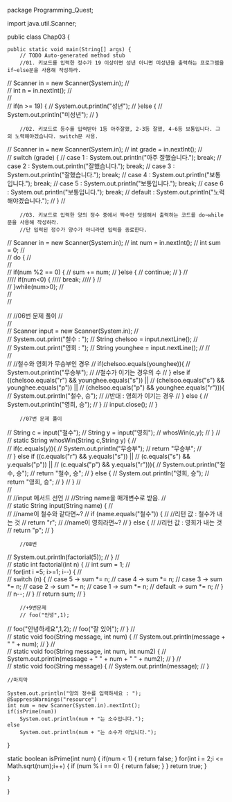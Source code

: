 package Programming_Quest;

import java.util.Scanner;

public class Chap03 {

	public static void main(String[] args) {
		// TODO Auto-generated method stub
		//01. 키보드를 입력한 정수가 19 이상이면 성년 아니면 미성년을 출력하는 프로그램을 if~else문을 사용해 작성하라.
		
//		Scanner in = new Scanner(System.in);
//		
//		int n = in.nextInt();
//		
//		
//		if(n >= 19) {
//			System.out.println("성년");
//		}else {
//			System.out.println("미성년");
//		}
		
		
		
		//02. 키보드로 등수를 입력받아 1등 아주잘했, 2-3등 잘했, 4-6등 보통입니다. 그 외 노력해야겠습니다. switch문 사용.
//		Scanner in = new Scanner(System.in);
//		int grade = in.nextInt();
//		
//		switch (grade) {
//		case 1 : System.out.println("아주 잘했습니다."); break;
//		case 2 : System.out.println("잘했습니다."); break;
//		case 3 : System.out.println("잘했습니다."); break;
//		case 4 : System.out.println("보통입니다."); break;
//		case 5 : System.out.println("보통입니다."); break; 
//		case 6 : System.out.println("보통입니다."); break;
//		default :  System.out.println("노력해야겠습니다.");
//		}
//		
		
		//03. 키보드로 입력한 양의 정수 중에서 짝수만 덧셈해서 출력하는 코드를 do~while문을 사용해 작성하라.
		//단 입력된 정수가 양수가 아니라면 입력을 종료한다.
//		Scanner in = new Scanner(System.in);
//		int num = in.nextInt();
//		int sum = 0;
//		
//		do {
//			
//			
//		if(num %2 == 0) {
//			sum += num;
//		}else {
//			continue;
//		}
//		
////		if(num<0) {
////			break;
////		}
//			
//		}while(num>0);
//		
//		
//		
		
//		//06번 문제 풀이
//		
//		
//	        Scanner input = new Scanner(System.in);
//	        
//	        System.out.print("철수 : ");
//	        String chelsoo = input.nextLine();
//	        
//	        System.out.print("영희 : ");
//	        String younghee = input.nextLine();
//
//	        
//	        
//	        //철수와 영희가 무승부인 경우
//	        if(chelsoo.equals(younghee)){
//	            System.out.println("무승부");
//	            //철수가 이기는 경우의 수
//	        } else if ((chelsoo.equals("r") && younghee.equals("s")) ||
//	                (chelsoo.equals("s") && younghee.equals("p")) ||
//	                (chelsoo.equals("p") && younghee.equals("r"))){
//	            System.out.println("철수, 승");
//	          //반대 : 영희가 이기는 경우
//	        } else {
//	            System.out.println("영희, 승");
//	        }
//	        input.close();
//	    }


		
		//07번 문제 풀이
		   
//		        String c = input("철수");
//		        String y = input("영희");
//		        whosWin(c,y);
//		    }
//		    
//		    static String whosWin(String c,String y) {
//		    	
//		        if(c.equals(y)){
//		            System.out.println("무승부");
//		            return "무승부";
//		            
//		        } else if ((c.equals("r") && y.equals("s")) ||
//		                (c.equals("s") && y.equals("p")) ||
//		                (c.equals("p") && y.equals("r"))){
//		            System.out.println("철수, 승");
//		            return "철수, 승";
//		        } else {
//		            System.out.println("영희, 승");
//		            return "영희, 승";
//		        }
//		    }
//		    
//		    
//		    //input 메서드 선언
//		    //String name을 매개변수로 받음.
//		    
//		    static String input(String name) {
//		    	
//		    	//name이 철수와 같다면~?
//		        if (name.equals("철수")) {
//		        	//리턴 값 : 철수가 내는 것
//		            return "r";
//		          //name이 영희라면~?
//		        } else {
//		        	//리턴 값 : 영희가 내는 것
//		            return "p";
//		        }
		
		
		//08번
//	        System.out.println(factorial(5));
//	    }
//	    
//	    static int factorial(int n) {
//	        int sum = 1;
//	        
//	        for(int i =5; i>=1; i--) {
//	        	
//	        switch (n) {
//	        case 5 -> sum *= n;
//	        case 4 -> sum *= n;
//	        case 3 -> sum *= n;
//	        case 2 -> sum *= n;
//	        case 1 -> sum *= n;
//	        default -> sum *= n;
//	        }
//	        n--;
//	    }
//	        return sum;
//	    }
	
	    
	    
	    
	    //+9번문제
	    // foo("안녕",1);
//        foo("안녕하세요",1,2);
//        foo("잘 있어");
//    }
//    
//    static void foo(String message, int num) {
//        System.out.println(message + " " + num);
//    }
//    
//    static void foo(String message, int num, int num2) {
//        System.out.println(message + " " + num + " " + num2);
//    }
//    
//    static void foo(String message) {
//        System.out.println(message);
//    }
		
		
		
		
    
    
    //마지막
    
    System.out.println("양의 정수를 입력하세요 : ");
    @SuppressWarnings("resource")
    int num = new Scanner(System.in).nextInt();
    if(isPrime(num))
        System.out.println(num + "는 소수입니다.");
    else
        System.out.println(num + "는 소수가 아닙니다.");
    
    
}

static boolean isPrime(int num) {
    if(num < 1) {
        return false; 
    }
    for(int i = 2;i <= Math.sqrt(num);i++) {
        if (num % i == 0) {
            return false;
        }
    }
    return true;
}
		
		
		
		
		
		
		
		
		
		
		
		
		
		
	}
	
	
	
	


}
